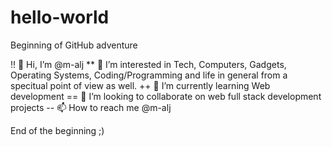 # hello-world
Beginning of GitHub adventure

!! 👋 Hi, I’m @m-alj
** 👀 I’m interested in Tech, Computers, Gadgets, Operating Systems, Coding/Programming and life in general from a specitual point of view as well.
++ 🌱 I’m currently learning Web development
== 💞️ I’m looking to collaborate on web full stack development projects
-- 📫 How to reach me @m-alj

End of the beginning ;)
